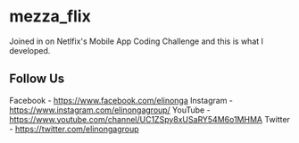 # mezza_flix

Joined in on Netlfix's Mobile App Coding Challenge and this is what I developed.

## Follow Us

Facebook - https://www.facebook.com/elinonga
Instagram - https://www.instagram.com/elinongagroup/
YouTube - https://www.youtube.com/channel/UC1ZSpy8xUSaRY54M6o1MHMA
Twitter - https://twitter.com/elinongagroup
